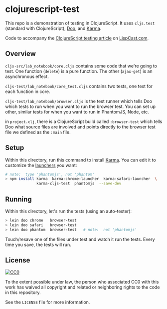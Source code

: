 # clojurescript-test

This repo is a demonstration of testing in ClojureScript. It uses
`cljs.test` (standard with ClojureScript),
[Doo](https://github.com/bensu/doo), and
[Karma](http://karma-runner.github.io/).

Code to accompany the
[ClojureScript testing article](http://www.lispcast.com/testing-clojurescript)
on [LispCast.com](http://www.lispcast.com/).

## Overview

`cljs-src/lab_notebook/core.cljs` contains some code that we're going
to test. One function (`delete`) is a pure function. The other
(`ajax-get`) is an asynchronous effect.

`cljs-test/lab_notebook/core_test.cljs` contains two tests, one test
for each function in core.

`cljs-test/lab_notebook/browser.cljs` is the test runner which tells
Doo which tests to run when you want to run the browser test. You can
set up other, similar tests for when you want to run in PhantomJS,
Node, etc.

in `project.clj`, there is a ClojureScript build called
`:browser-test` which tells Doo what source files are involved and
points directly to the browser test file we defined as the `:main`
file.

## Setup

Within this directory, run this command to install
[Karma](http://karma-runner.github.io/). You can edit it to customize
the
[launchers](https://karma-runner.github.io/latest/config/browsers.html)
you want:

```bash
# note:  type 'phantomjs', not 'phantom'
> npm install karma  karma-chrome-launcher  karma-safari-launcher  \
              karma-cljs-test  phantomjs  --save-dev
```

## Running

Within this directory, let's run the tests (using an auto-tester):

```bash
> lein doo chrome   browser-test
> lein doo safari   browser-test
> lein doo phantom  browser-test   # note:  not 'phantomjs'
```

Touch/resave one of the files under test and watch it run the
tests. Every time you save, the tests will run.

## License

[![CC0](http://i.creativecommons.org/p/zero/1.0/88x31.png)](http://creativecommons.org/publicdomain/zero/1.0/)

To the extent possible under law, the person who associated CC0 with
this work has waived all copyright and related or neighboring rights
to the code in this repository.

See the `LICENSE` file for more information.

